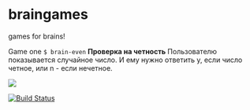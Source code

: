 # braingames
games for brains! 

Game one `$ brain-even`
**Проверка на четность**
Пользователю показывается случайное число. И ему нужно ответить y, если число четное, или n - если нечетное.

<a href="https://codeclimate.com/github/IvanK0405/braingames/maintainability"><img src="https://api.codeclimate.com/v1/badges/a72a04e3a685135ffe74/maintainability" /></a>

[![Build Status](https://travis-ci.com/IvanK0405/braingames.svg?branch=master)](https://travis-ci.com/IvanK0405/braingames)
